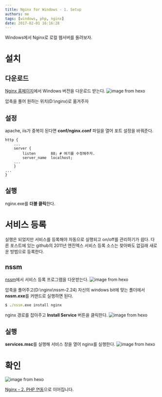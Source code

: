 ```yaml
---
title: Nginx for Windows - 1. Setup
authors: me
tags: [windows, php, nginx]
date: 2017-02-01 16:16:28
---
```


Windows에서 Nginx로 로컬 웹서버를 돌려보자.

# 설치

## 다운로드

[Nginx 홈페이지](https://nginx.org/en/download.html)에서 Windows 버전을 다운로드 받는다.
![image from hexo](https://i.imgur.com/jAa4K3q.png)

압축을 풀어 원하는 위치(D:\\nginx)로 옮겨주자

## 설정

apache, iis가 중복이 된다면 **conf/nginx.conf** 파일을 열어 포트 설정을 바꿔준다.

```nginx nginx.conf
http {
    ...
    server {
        listen       88; # 여기를 수정해주자.
        server_name  localhost;
    ...
    }
...
}
```

## 실행

nginx.exe를 **더블 클릭**한다.

# 서비스 등록

실행은 되었지만 서비스를 등록해야 자동으로 실행되고 on/off를 관리하기가 쉽다.
다른 포스트에 있는 github의 2011년 엔진엑스 서비스 등록 소스는 찾아봐도 없길래 새로운 방법으로 등록한다.

## nssm

[nssm](https://nssm.cc/download)에서 서비스 등록 프로그램을 다운받는다.
![image from hexo](https://i.imgur.com/GZ2lJwN.png)

압축을 풀어주고(D:\\nginx\\nssm-2.24) 자신의 windows bit에 맞는 폴더에서 **nssm.exe**를 커맨드로 실행하면 된다.

```cmd
$ ./nssm.exe install nginx
```

nginx 경로를 잡아주고 **Install Service** 버튼을 클릭한다.
![image from hexo](https://i.imgur.com/l5qXzJn.png)

## 실행

**services.msc**를 실행해 서비스 창을 열어 nginx를 실행한다.
![image from hexo](https://i.imgur.com/KirkgSs.png)

# 확인

![image from hexo](https://i.imgur.com/v9k90wt.png)

[Nginx - 2. PHP 연동](/2017/02/02/Nginx-for-Windows-with-PHP/)으로 이어집니다.
